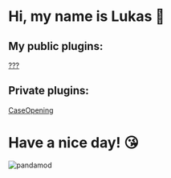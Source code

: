 # Hi, my name is Lukas 👋
## My public plugins:

[???](https://github.com/PandaMod/#v0.1-BETA)

## Private plugins:

[CaseOpening](https://github.com/CaseOpening/#v0.1-BETA)

# Have a nice day! 😘

![pandamod](http://suchtcraft.net/pandamod/logo.png)
